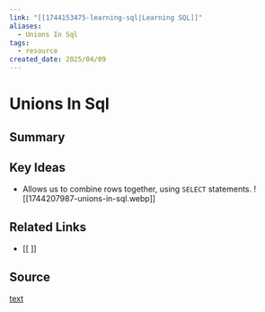 ```yaml
---
link: "[[1744153475-learning-sql|Learning SQL]]"
aliases:
  - Unions In Sql
tags:
  - resource
created_date: 2025/04/09
---
```

# Unions In Sql

## Summary


## Key Ideas
- Allows us to combine rows together, using `SELECT` statements.
![[1744207987-unions-in-sql.webp]]

## Related Links
- [[ ]]

## Source
[text](url) 
